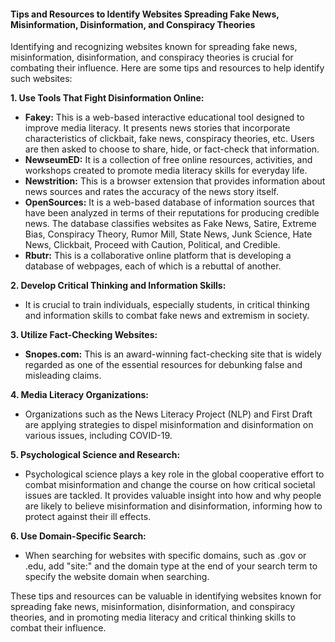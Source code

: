 #### Tips and Resources to Identify Websites Spreading Fake News, Misinformation, Disinformation, and Conspiracy Theories

Identifying and recognizing websites known for spreading fake news, misinformation, disinformation, and conspiracy theories is crucial for combating their influence. Here are some tips and resources to help identify such websites:

**1. Use Tools That Fight Disinformation Online:**
   - **Fakey:** This is a web-based interactive educational tool designed to improve media literacy. It presents news stories that incorporate characteristics of clickbait, fake news, conspiracy theories, etc. Users are then asked to choose to share, hide, or fact-check that information.
   - **NewseumED:** It is a collection of free online resources, activities, and workshops created to promote media literacy skills for everyday life.
   - **Newstrition:** This is a browser extension that provides information about news sources and rates the accuracy of the news story itself.
   - **OpenSources:** It is a web-based database of information sources that have been analyzed in terms of their reputations for producing credible news. The database classifies websites as Fake News, Satire, Extreme Bias, Conspiracy Theory, Rumor Mill, State News, Junk Science, Hate News, Clickbait, Proceed with Caution, Political, and Credible.
   - **Rbutr:** This is a collaborative online platform that is developing a database of webpages, each of which is a rebuttal of another.

**2. Develop Critical Thinking and Information Skills:**
   - It is crucial to train individuals, especially students, in critical thinking and information skills to combat fake news and extremism in society.

**3. Utilize Fact-Checking Websites:**
   - **Snopes.com:** This is an award-winning fact-checking site that is widely regarded as one of the essential resources for debunking false and misleading claims.

**4. Media Literacy Organizations:**
   - Organizations such as the News Literacy Project (NLP) and First Draft are applying strategies to dispel misinformation and disinformation on various issues, including COVID-19.

**5. Psychological Science and Research:**
   - Psychological science plays a key role in the global cooperative effort to combat misinformation and change the course on how critical societal issues are tackled. It provides valuable insight into how and why people are likely to believe misinformation and disinformation, informing how to protect against their ill effects.

**6. Use Domain-Specific Search:**
   - When searching for websites with specific domains, such as .gov or .edu, add "site:" and the domain type at the end of your search term to specify the website domain when searching.

These tips and resources can be valuable in identifying websites known for spreading fake news, misinformation, disinformation, and conspiracy theories, and in promoting media literacy and critical thinking skills to combat their influence.